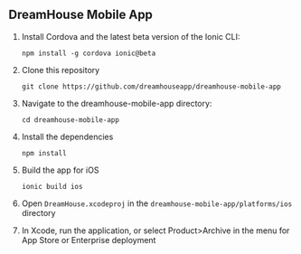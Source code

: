 ## DreamHouse Mobile App

1. Install Cordova and the latest beta version of the Ionic CLI:
    ```
    npm install -g cordova ionic@beta
    ```

1. Clone this repository
    ```
    git clone https://github.com/dreamhouseapp/dreamhouse-mobile-app
    ```
    
1. Navigate to the dreamhouse-mobile-app directory:
    ```
    cd dreamhouse-mobile-app
    ```

1. Install the dependencies
    ```
    npm install
    ```
    
1. Build the app for iOS
    ```
    ionic build ios
    ```
    
1. Open ```DreamHouse.xcodeproj``` in the ```dreamhouse-mobile-app/platforms/ios``` directory  

1. In Xcode, run the application, or select Product>Archive in the menu for App Store or Enterprise deployment